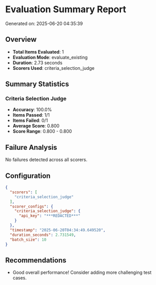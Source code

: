 # Evaluation Summary Report

Generated on: 2025-06-20 04:35:39

## Overview

- **Total Items Evaluated**: 1
- **Evaluation Mode**: evaluate_existing
- **Duration**: 2.73 seconds
- **Scorers Used**: criteria_selection_judge

## Summary Statistics

### Criteria Selection Judge

- **Accuracy**: 100.0%
- **Items Passed**: 1/1
- **Items Failed**: 0/1
- **Average Score**: 0.800
- **Score Range**: 0.800 - 0.800

## Failure Analysis

No failures detected across all scorers.

## Configuration

```json
{
  "scorers": [
    "criteria_selection_judge"
  ],
  "scorer_configs": {
    "criteria_selection_judge": {
      "api_key": "***REDACTED***"
    }
  },
  "timestamp": "2025-06-20T04:34:49.649520",
  "duration_seconds": 2.731549,
  "batch_size": 10
}
```

## Recommendations

- Good overall performance! Consider adding more challenging test cases.